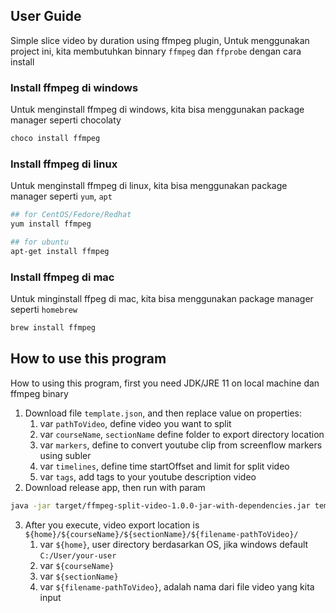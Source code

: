 ## User Guide

Simple slice video by duration using ffmpeg plugin, Untuk menggunakan project ini, kita membutuhkan binnary `ffmpeg` dan `ffprobe` dengan cara install

### Install ffmpeg di windows

Untuk menginstall ffmpeg di windows, kita bisa menggunakan package manager seperti chocolaty

```powershell
choco install ffmpeg
```

### Install ffmpeg di linux

Untuk menginstall ffmpeg di linux, kita bisa menggunakan package manager seperti `yum`, `apt`

```bash
## for CentOS/Fedore/Redhat
yum install ffmpeg

## for ubuntu
apt-get install ffmpeg
```

### Install ffmpeg di mac

Untuk minginstall ffpeg di mac, kita bisa menggunakan package manager seperti `homebrew`

```bash
brew install ffmpeg
```

## How to use this program

How to using this program, first you need JDK/JRE 11 on local machine dan ffmpeg binary

1. Download file `template.json`, and then replace value on properties:
   1. var `pathToVideo`, define video you want to split
   2. var `courseName`, `sectionName` define folder to export directory location
   3. var `markers`, define to convert youtube clip from screenflow markers using subler
   4. var `timelines`, define time startOffset and limit for split video
   5. var `tags`, add tags to your youtube description video
2. Download release app, then run with param

```bash
java -jar target/ffmpeg-split-video-1.0.0-jar-with-dependencies.jar template.json
```

3. After you execute, video export location is `${home}/${courseName}/${sectionName}/${filename-pathToVideo}/`
   1. var `${home}`, user directory berdasarkan OS, jika windows default `C:/User/your-user`
   2. var `${courseName}`
   3. var `${sectionName}`
   4. var `${filename-pathToVideo}`, adalah nama dari file video yang kita input
